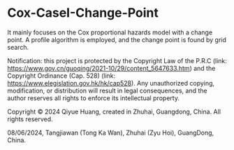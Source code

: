 # Cox-CaseI-Change-Point
It mainly focuses on the Cox proportional hazards model with a change point. A profile algorithm is employed, and the change point is found by grid search.

Notification:  this project is protected by the Copyright Law of the P.R.C (link: https://www.gov.cn/guoqing/2021-10/29/content_5647633.htm) and the Copyright Ordinance (Cap. 528) (link: https://www.elegislation.gov.hk/hk/cap528). Any unauthorized copying, modification, or distribution will result in legal consequences, and the author reserves all rights to enforce its intellectual property.

Copyright © 2024 Qiyue Huang, created in Zhuhai, Guangdong, China. All rights reserved.

08/06/2024, Tangjiawan (Tong Ka Wan), Zhuhai (Zyu Hoi), GuangDong, China. 

